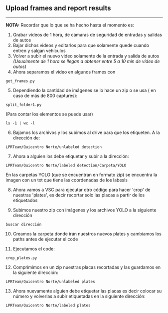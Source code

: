 ## Upload frames and report results
***
**NOTA:** Recordar que lo que se ha hecho hasta el momento es:
1. Grabar videos de 1 hora, de cámaras de seguridad de entradas y salidas de autos
2. Bajar dichos videos y editarlos para que solamente quede cuando entren y salgan vehículos
3. Volver a subir el nuevo video solamente de la entrada y salida de autos *(Usualmente de 1 hora se llegan a obtener entre 5 a 10 min de video de autos)*
4. Ahora separamos el video en algunos frames con
<!-- -->
    get_frames.py
5. Dependiendo la cantidad de imágenes se lo hace un zip o se usa ( en caso de más de 800 captures):
<!-- -->
    split_folder1.py

(Para contar los elementos se puede usar)
<!-- -->
    ls -1 | wc -l

6. Bajamos los archivos y los subimos al drive para que los etiqueten. A la dirección de:
<!-- -->
    LPRTeam/Quicentro Norte/unlabeled detection

7. Ahora a alguien los debe etiquetar y subir a la dirección: 
<!-- -->
    LPRTeam/Quicentro Norte/labeled detection/Carpeta/YOLO

En las carpetas YOLO (que se encuentran en formato zip) se encuentra la imagen con un txt que tiene las coordenadas de los labesls

8. Ahora vamos a VSC para ejecutar otro código para hacer 'crop' de nuestras 'plates', es decir recortar solo las placas a partir de los etiquetados
   
9.  Subimos nuestro zip con imágenes y los archivos YOLO a la siguiente dirección 
<!-- -->
    buscar dirección

10. Creamos la carpeta donde irán nuestros nuevos plates y cambiamos los paths antes de ejecutar el code
    
11. Ejecutamos el code:
<!-- -->
    crop_plates.py

12. Comprimimos en un zip nuestras placas recortadas y las guardamos en la siguiente dirección:
<!-- -->
    LPRTeam/Quicentro Norte/unlabeled plates

13. Ahora nuevamente alguien debe etiquetar las placas es decir colocar su número y volverlas a subir etiquetadas en la siguiente dirección:
<!-- -->
    LPRTeam/Quicentro Norte/labeled plates







